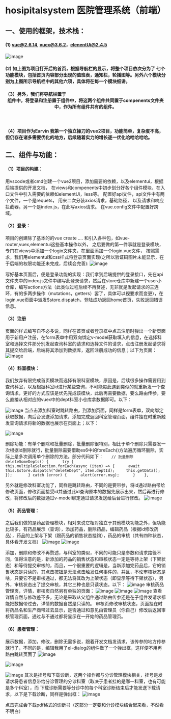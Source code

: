 # hosipitalsystem   医院管理系统（前端）

## 一、使用的框架，技术栈：
   ####  (1)   vue@2.6.14, vuex@3.6.2，elenentUi@2.4.5



![image](https://github.com/EarvinHe/hospitalSystem/assets/140814338/eb8c9b2d-2c22-46c9-85e1-a279e35be6fa)

####  (2)  如上图为项目打开后的首页，根据导航栏的显示，将整个项目依次分为了 七个功能模块，包括首页内容部分出现的值班表，通知栏，轮播图等。另外六个模块分别为上图所示导航栏中的其他六项，具体将在每一个模块细讲。
#### （3）另外，我们将导航栏置于<Header>组件中，将登录和注册置于<HeaderTop>组件中，将这两个组件共同置于compenents文件夹中，作为所有组件共有的组件。
#### （4）项目作为Earvin 我第一个独立操刀的vue2项目，功能简单，复杂度不高，但仍存在诸多需要优化的地方，后续随着实力的增长逐一优化哈哈哈哈哈。

## 二、组件与功能：
#### （1）项目的构建：
   用vscode或者cmd创建一个vue2项目，添加需要的依赖，以及elementui，根据后端提供的开发文档，  在views和compenents中初步划分好各个组件模块，在入口文件中引入需要的依赖如elementUi，less等。
配置好api文件，api文件中有两个文件，一个是requets，  用来二次分装axios请求，基础路径，  以及请求和响应拦截器。另一个是index.js，在此写axios请求。
在vue.config文件中配置好跨域。
#### （2）登录：
   项目的创建除了基本的的vue create .... 和引入各种包，如vue-router,vuex,elementui这些基本操作以外，  之后要做的第一件事就是登录模块，专门在views中添加一个login文件夹，在里面添加一个login.vue文件，  按照需求，我们用elementui和css样式将登录页面实现(之所以验证码图片未能显示，在于后端的权限功能还未完成，后续会完善):
  ![image](https://github.com/EarvinHe/hospitalSystem/assets/140814338/3d4e969b-9e54-4589-9979-ea59722f43d2)
        
   写好基本页面后，便是登录功能的实现：我们拿到后端提供的登录接口，先在api文件夹中的index.js文件中编写此登录请求，然后在store仓库中新建一个user小仓库，编写actions方法（此类似过程后续不再赘述，无非就是发起请求的三连环，有的多两步操作（mutations，getters）罢了，具体可以视要求而变更），在login.vue页面中派发$store.dispatch，登陆成功返回home首页，失败返回错误信息。
#### （3）注册
   页面的样式编写自不必多说，同样在首页或者登录框中点击注册时弹出一个新页面用于新用户注册，在form表单中用双向绑定v-model获取填入的信息，在选择科室和选择文件那分别发起查询科室的请求和选择文件的请求，点击注册发起请求将其提交给后端，后端将其添加到数据库，返回注册成功的信息；以下为页面：
  ![image](https://github.com/EarvinHe/hospitalSystem/assets/140814338/8327d513-efbe-4389-b417-c3f251a9c64b)

#### （4）科室模块：
   我们放弃有限完成首页模块而选择有限科室模块，原因是，后续很多操作需要用到查询科室，以及根据科室id进行某些查询，不可能每此遇到类似的就重新发一个查询请求，更好的方式应该是优先完成该模块，此后再需要数据，要么路由传参，要么直接从相对应的vuex中的dept科室小仓库拿数据即可。以下：

![image](https://github.com/EarvinHe/hospitalSystem/assets/140814338/21b2c0e2-2e74-4ec4-a1d0-db9a89aff83c)
   当点击添加科室时跳转路由，到添加页面，同样是form表单，双向绑定获取数据，向后台发送添加请求，添加完成返回科室管理页面，组件挂在时重新触发查询请求将新的数据也展示在页面上；以下：

   ![image](https://github.com/EarvinHe/hospitalSystem/assets/140814338/c7174246-d3df-4fb7-a3ae-efb363e1ec40)

删除功能：有单个删除和批量删除，批量删除很特别，相比于单个删除只需要发一次根据id删除就行，批量删除需要借助es6中的foreEach()方法遍历循环删除，实际上是多次调用单个删除的方法。部分代码如下：
    ```   
       // 批量删除  
       deleteSomeDepts() {     
          try {     
           this.multipleSelection.forEach(async (item) => {     
             await this.$store.dispatch("deleteDept", item.deptId);    
             this.getData();   
           });      
         } catch (error) {     
           alert(error.msg);     
         }   
         },   ``` 
         
   另外就是修改科室功能了，同样是跳转路由，不同的是要带参，将id通过路由带给修改页面，修改页面接受id并通过此id查询原本的数据先展示出来，然后再进行修改，将修改后的数据通过v-model绑定通过请求发送给后台进行修改。
   ![image](https://github.com/EarvinHe/hospitalSystem/assets/140814338/7bf3f833-945e-4f3e-b92a-22194a02bbd9)

   
#### （5）药品管理：
   之后我们做的是药品管理模块，相对来说它相对独立于其他模块功能之外，但功能比较多，有药品展示（查询），添加药品，删除药品，编辑药品（根据id修改药品），药品的上架与下架（跟药品的销售状态挂钩），药品的审核（共有四种状态，具体看开发文档）
   ![image](https://github.com/EarvinHe/hospitalSystem/assets/140814338/5bb5dfc4-6cf8-4caf-96be-1bd2a45250f4)
   ![image](https://github.com/EarvinHe/hospitalSystem/assets/140814338/19891588-df90-4997-879e-20244d3c7756)
   
   添加，删除和修改不再赘述，与科室的类似，不同的可能只是参数和请求路径不同，值得注意的是，新添加的药品的销售状态和审核状态一定是等待上架（下架状态）和等待提交审核的，而且，一个很重要的逻辑是，当新添加完药品后，它的销售状态是只读的，其点击按钮是无法点击触发任何事件的，并且，不论审核状态是啥，只要它不是审核通过，都无法将其改为上架状态（即显示等待下架状态），另外，审核状态出了提交审核，其它三种也是只读状态。以下：
   ![image](https://github.com/EarvinHe/hospitalSystem/assets/140814338/fa44e5ff-2c4c-4392-8797-52320097005f)
   审核药品管理页，详情，审核页自然另有单独的页面：
   ![image](https://github.com/EarvinHe/hospitalSystem/assets/140814338/e2595279-3e47-41a0-b4fe-de223ee7febc)
   ![image](https://github.com/EarvinHe/hospitalSystem/assets/140814338/4fb9ef8c-3996-4a2f-9154-96d53f9118e8)
   ![image](https://github.com/EarvinHe/hospitalSystem/assets/140814338/6924b8d9-ec1b-47b7-9012-72a0ee250b40)
   查看详情自然与修改差不多，无论是采取从父组件通过路由传参还是在子组件发请求都能把数据带过去，详情的数据自然是只读的。
   审核页修改审核状态，页面挂在时将药品名和生产商带过去显示，是否通过和意见由管理员（你自己）修改后返回审核管理页面，通过与不通过都将显示在一开始的药品管理页。

#### （6）患者管理：
   展示数据，添加，修改，删除无需多说，跟着开发文档发请求，该传参的地方传参就行了，不同的是，编辑我用了el-dialog的组件做了一个弹出框，这样便不用再路由跳转页面了
   ![image](https://github.com/EarvinHe/hospitalSystem/assets/140814338/1cc123d8-9660-4941-ae96-614824f47a49)
   
   ![image](https://github.com/EarvinHe/hospitalSystem/assets/140814338/5868db79-a24d-4a47-ae7b-e7bd9f5cc754)
   
   ![image](https://github.com/EarvinHe/hospitalSystem/assets/140814338/da6968da-9824-4851-9f19-7802ebcd2ea4)
   其次是挂号和下载诊断，这两个操作都与分诊管理模块相关，挂号是发请求将患者信息带给分诊管理的分诊科室（取决于患者挂的是哪一科室，也有可能是多个科室），而
下载诊断需要等分诊中的每个科室诊断结束后才能发送下载请求，以下是下载诊断，同样是弹出框：
![image](https://github.com/EarvinHe/hospitalSystem/assets/140814338/393d70b9-5856-4764-9b10-d97f92baf2a4)

点击完成会下载pdf格式的诊断书（这部分一定要和分诊模块结合起来看，不然看不明白）

####






        
